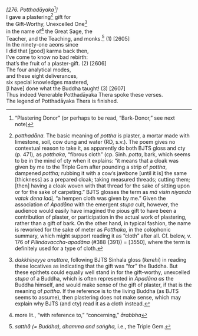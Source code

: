 *\[276. Potthadāyaka*[^1]*\]*  
I gave a plastering[^2] gift for  
the Gift-Worthy, Unexcelled One[^3]  
in the name of[^4] the Great Sage, the  
Teacher, and the Teaching, and monks.[^5] (1) \[2605\]  
In the ninety-one aeons since  
I did that \[good\] karma back then,  
I’ve come to know no bad rebirth:  
that’s the fruit of a plaster-gift. (2) \[2606\]  
The four analytical modes,  
and these eight deliverances,  
six special knowledges mastered,  
\[I have\] done what the Buddha taught! (3) \[2607\]  
Thus indeed Venerable Potthadāyaka Thera spoke these verses.  
The legend of Potthadāyaka Thera is finished.  
[^1]: “Plastering Donor” (or perhaps to be read, “Bark-Donor,” see next
    note)  
[^2]: *potthadāna.* The basic meaning of *pottha* is plaster, a mortar
    made with limestone, soil, cow dung and water (RD, s.v.). The poem
    gives no contextual reason to take it, as apparently do both BJTS
    gloss and cty (p. 471), as *potthaka*, “fibrous cloth” (cp. Sinh.
    *potta*, bark, which seems to be in the mind of cty when it
    explains: “it means that a cloak was given by me to the Triple Gem
    after pounding a strip of *pottha*, dampened *pottha;* rubbing it
    with a cow’s jawbone \[until it is\] the same \[thickness\] as a
    prepared cloak; taking measured threads; cutting them; \[then\]
    having a cloak woven with that thread for the sake of sitting upon
    or for the sake of carpeting.” BJTS glosses the term as *mā visin
    niyanda vatak dena ladi,* “a hempen cloth was given by me.” Given
    the association of *Apadāna* with the emergent *stupa* cult,
    however, the audience would easily have imagined the pious gift to
    have been a contribution of plaster, or participation in the actual
    work of plastering, rather than a gift of bark. On the other hand,
    in typical fashion, the name is reworked for the sake of meter as
    *Potthaka,* in the colophonic summary, which might support reading
    it as “cloth” after all. Cf. below, v. 176 of
    *Pilindavaccha-apadāna* (\#388 {391}) = \[3550\], where the term is
    definitely used for a type of cloth.  
[^3]: *dakkhiṇeyye anuttare*, following BJTS Sinhala gloss (*kerehi*) in
    reading these locatives as indicating that the gift was “for” the
    Buddha. But these epithets could equally well stand in for the
    gift-worthy, unexcelled *stupa* of a Buddha, which is often
    represented in *Apadāna* *as* the Buddha himself, and would make
    sense of the gift of plaster, if that is the meaning of *pottha*. If
    the reference is to the living Buddha (as BJTS seems to assume),
    then plastering does not make sense, which may explain why BJTS (and
    cty) read it as a cloth instead.  
[^4]: more lit., “with reference to,” “concerning,” *ārabbha*  
[^5]: *satthā (= Buddha), dhamma and saṅgha,* i.e., the Triple Gem.
